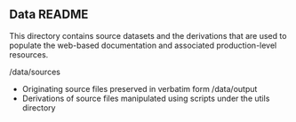 ## Data README
This directory contains source datasets and the derivations that are used to populate the web-based documentation and associated production-level resources.

/data/sources
- Originating source files preserved in verbatim form 
/data/output
- Derivations of source files manipulated using scripts under the utils directory